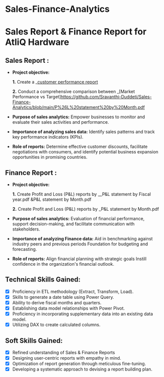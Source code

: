 # Sales-Finance-Analytics
# Sales Report & Finance Report for AtliQ Hardware

## Sales Report :


- **Project objective:** 

    **1.** Create a _[customer performance report](https://github.om/Sravanthi-Duddeti/Sales-Finance-Analytics/blob/main/Customer%20Net%20Sales%20Performance.pdf)

    **2.** Conduct a comprehensive comparison between _[Market Performance vs Target]https://github.com/Sravanthi-Duddeti/Sales-Finance-Analytics/blob/main/P%26L%20statement%20by%20Month.pdf
- **Purpose of sales analytics:** Empower businesses to monitor and evaluate their sales activities and performance.

- **Importance of analyzing sales data:** Identify sales patterns and track key performance indicators (KPIs).

- **Role of reports:** Determine effective customer discounts, facilitate negotiations with consumers, and identify potential business expansion opportunities in promising countries.


## Finance Report :

- **Project objective:** 

    **1.** Create Profit and Loss (P&L) reports by __P&L statement by Fiscal year.pdf  &P&L statement by Month.pdf

   **2.** Create Profit and Loss (P&L) reports by _P&L statement by Month.pdf

- **Purpose of sales analytics:** Evaluation of financial performance, support decision-making, and facilitate communication with stakeholders.

- **Importance of analyzing Finance data:** Aid in benchmarking against industry peers and previous periods Foundation for budgeting and forecasting.

- **Role of reports:** Align financial planning with strategic goals Instill confidence in the organization's financial outlook.


## Technical Skills Gained:
- [x]	Proficiency in ETL methodology (Extract, Transform, Load).
- [x]	Skills to generate a date table using Power Query.
- [x]	Ability to derive fiscal months and quarters.
- [x]	Establishing data model relationships with Power Pivot.
- [x]	Proficiency in incorporating supplementary data into an existing data model.
- [x]	Utilizing DAX to create calculated columns.

## Soft Skills Gained:
- [x]	Refined understanding of Sales & Finance Reports
- [x]	Designing user-centric reports with empathy in mind.
- [x]	Optimization of report generation through meticulous fine-tuning.
- [x]	Developing a systematic approach to devising a report building plan.

